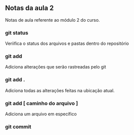 ## Notas da aula 2
Notas de aula referente ao módulo 2 do curso.

### git status

Veriifica o status dos arquivos e pastas dentro do repositório

### git add

Adiciona alterações que serão rastreadas pelo git

### git add .

Adiciona todas as alterações feitas na ubicação atual.

### git add [ caminho do arquivo ]

Adiciona um arquivo em específico

### git commit



